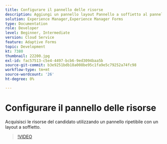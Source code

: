 ```yaml
---
title: Configurare il pannello delle risorse
description: Aggiungi un pannello layout Pannello a soffietto al pannello risorse.
solution: Experience Manager,Experience Manager Forms
type: Documentation
role: Developer
level: Beginner, Intermediate
version: Cloud Service
feature: Adaptive Forms
topic: Development
kt: 7380
thumbnail: 22200.jpg
exl-id: fac57513-c5e4-4497-bcb6-9ed3094baa5b
source-git-commit: b3e9251bdb18a008be95c1fa9e5c79252a74fc98
workflow-type: tm+mt
source-wordcount: '26'
ht-degree: 0%

---
```


# Configurare il pannello delle risorse

Acquisisci le risorse del candidato utilizzando un pannello ripetibile con un layout a soffietto.

>[!VIDEO](https://video.tv.adobe.com/v/336473?quality=12&learn=on)
